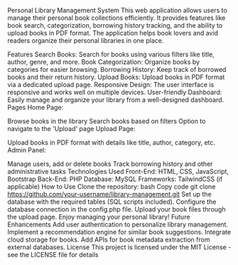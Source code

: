 


Personal Library Management System
This web application allows users to manage their personal book collections efficiently. It provides features like book search, categorization, borrowing history tracking, and the ability to upload books in PDF format. The application helps book lovers and avid readers organize their personal libraries in one place.

Features
Search Books: Search for books using various filters like title, author, genre, and more.
Book Categorization: Organize books by categories for easier browsing.
Borrowing History: Keep track of borrowed books and their return history.
Upload Books: Upload books in PDF format via a dedicated upload page.
Responsive Design: The user interface is responsive and works well on multiple devices.
User-friendly Dashboard: Easily manage and organize your library from a well-designed dashboard.
Pages
Home Page:

Browse books in the library
Search books based on filters
Option to navigate to the 'Upload' page
Upload Page:

Upload books in PDF format with details like title, author, category, etc.
Admin Panel:

Manage users, add or delete books
Track borrowing history and other administrative tasks
Technologies Used
Front-End: HTML, CSS, JavaScript, Bootstrap
Back-End: PHP
Database: MySQL
Frameworks: TailwindCSS (if applicable)
How to Use
Clone the repository:
bash
Copy code
git clone https://github.com/your-username/library-management.git
Set up the database with the required tables (SQL scripts included).
Configure the database connection in the config.php file.
Upload your book files through the upload page.
Enjoy managing your personal library!
Future Enhancements
Add user authentication to personalize library management.
Implement a recommendation engine for similar book suggestions.
Integrate cloud storage for books.
Add APIs for book metadata extraction from external databases.
License
This project is licensed under the MIT License - see the LICENSE file for details
